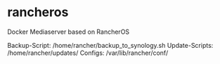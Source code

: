 # rancheros
Docker Mediaserver based on RancherOS

Backup-Script: /home/rancher/backup_to_synology.sh
Update-Scripts: /home/rancher/updates/
Configs: /var/lib/rancher/conf/
